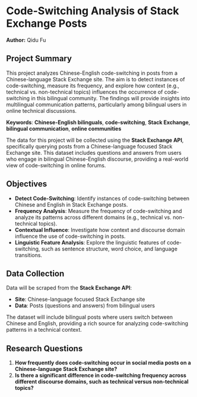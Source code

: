 # Code-Switching Analysis of Stack Exchange Posts

**Author:** Qidu Fu

## Project Summary

This project analyzes Chinese-English code-switching in posts from a Chinese-language Stack Exchange site. The aim is to detect instances of code-switching, measure its frequency, and explore how context (e.g., technical vs. non-technical topics) influences the occurrence of code-switching in this bilingual community. The findings will provide insights into multilingual communication patterns, particularly among bilingual users in online technical discussions.

**Keywords**: **Chinese-English bilinguals**, **code-switching**, **Stack Exchange**, **bilingual communication**, **online communities**

The data for this project will be collected using the **Stack Exchange API**, specifically querying posts from a Chinese-language focused Stack Exchange site. This dataset includes questions and answers from users who engage in bilingual Chinese-English discourse, providing a real-world view of code-switching in online forums.

## Objectives

- **Detect Code-Switching**: Identify instances of code-switching between Chinese and English in Stack Exchange posts.
- **Frequency Analysis**: Measure the frequency of code-switching and analyze its patterns across different domains (e.g., technical vs. non-technical topics).
- **Contextual Influence**: Investigate how context and discourse domain influence the use of code-switching in posts.
- **Linguistic Feature Analysis**: Explore the linguistic features of code-switching, such as sentence structure, word choice, and language transitions.

## Data Collection

Data will be scraped from the **Stack Exchange API**:
- **Site**: Chinese-language focused Stack Exchange site
- **Data**: Posts (questions and answers) from bilingual users

The dataset will include bilingual posts where users switch between Chinese and English, providing a rich source for analyzing code-switching patterns in a technical context.

## Research Questions

1. **How frequently does code-switching occur in social media posts on a Chinese-language Stack Exchange site?**
2. **Is there a significant difference in code-switching frequency across different discourse domains, such as technical versus non-technical topics?**
